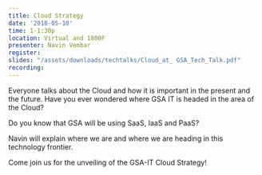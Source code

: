 ```yaml
---
title: Cloud Strategy
date: '2018-05-10'
time: 1-1:30p
location: Virtual and 1800F
presenter: Navin Vembar
register:
slides: "/assets/downloads/techtalks/Cloud_at_ GSA_Tech_Talk.pdf"
recording:
---
```


Everyone talks about the Cloud and how it is important in the present and the future. Have you ever wondered where GSA IT is headed in the area of the Cloud?

Do you know that GSA will be using SaaS, IaaS and PaaS?

Navin will explain where we are and where we are heading in this technology frontier.

Come join us for the unveiling of the GSA-IT Cloud Strategy!
